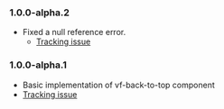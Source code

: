 ### 1.0.0-alpha.2

* Fixed a null reference error.
  * [Tracking issue](https://github.com/visual-framework/vf-core/issues/1567)

### 1.0.0-alpha.1

* Basic implementation of vf-back-to-top component
* [Tracking issue](https://github.com/visual-framework/vf-core/issues/1483)
